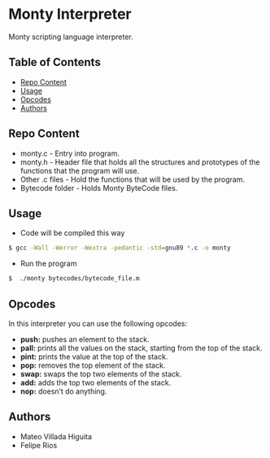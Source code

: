 # Monty Interpreter

Monty scripting language interpreter.

## Table of Contents

+ [Repo Content](#Repo-Content)
+ [Usage](#Usage)
+ [Opcodes](#Opcodes)
+ [Authors](#Authors)

## Repo Content

* monty.c - Entry into program.
* monty.h - Header file that holds all the structures and prototypes of the functions that the program will use.
* Other .c files - Hold the functions that will be used by the program.
* Bytecode folder - Holds Monty ByteCode files.

## Usage

* Code will be compiled this way
```bash
$ gcc -Wall -Werror -Wextra -pedantic -std=gnu89 *.c -o monty
```
* Run the program
```bash
$  ./monty bytecodes/bytecode_file.m
```

## Opcodes

In this interpreter you can use the following opcodes:

* **push:** pushes an element to the stack.
* **pall:** prints all the values on the stack, starting from the top of the stack.
* **pint:** prints the value at the top of the stack.
* **pop:** removes the top element of the stack.
* **swap:** swaps the top two elements of the stack.
* **add:** adds the top two elements of the stack.
* **nop:** doesn’t do anything.

## Authors

+ Mateo Villada Higuita
+ Felipe Rios
